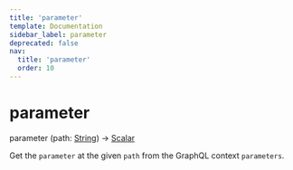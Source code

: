 ```yaml
---
title: 'parameter'
template: Documentation
sidebar_label: parameter
deprecated: false
nav:
  title: 'parameter'
  order: 10
---
```


# parameter

<div className="pb-4 font-roboto-slab text-lg"><span className="font-bold">parameter</span> <span style={{'fontWeight':400,'fontSize':'0.85em'}}>(path: <a href="/guardrails/docs/reference/graphql/scalar/String">String</a>) &rarr; <a href="/guardrails/docs/reference/graphql/scalar/Scalar">Scalar</a></span>
</div>



Get the `parameter` at the given `path` from the GraphQL context `parameters`.